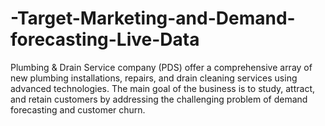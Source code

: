 # -Target-Marketing-and-Demand-forecasting-Live-Data
Plumbing & Drain Service company (PDS) offer a comprehensive array of new plumbing installations, repairs, and drain cleaning services using advanced technologies. The main goal of the business is to study, attract, and retain customers by addressing the challenging problem of demand forecasting and customer churn. 
